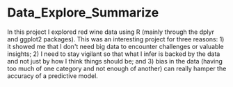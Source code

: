 # Data_Explore_Summarize

In this project I explored red wine data using R (mainly through the dplyr and ggplot2 packages). This was an interesting project for three reasons: 1) it showed me that I don't need big data to encounter challenges or valuable insights; 2) I need to stay vigilant so that what I infer is backed by the data and not just by how I think things should be; and 3) bias in the data (having too much of one category and not enough of another) can really hamper the accuracy of a predictive model.
